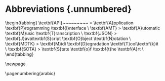 # Abbreviations {.unnumbered}

\begin{tabbing}
\textbf{API}~~~~~~~~~ \= \textbf{A}pplication \textbf{P}rogramming \textbf{I}nterface \\
\textbf{AMT} \> \textbf{A}utomatic \textbf{M}usic \textbf{T}ranscription \\
\textbf{JSON} \> \textbf{J}ava\textbf{S}cript \textbf{O}bject \textbf{N}otation \\
\textbf{MDTK} \> \textbf{M}idi \textbf{D}egradation \textbf{T}ool\textbf{k}it \\
\textbf{SOTA} \> \textbf{S}tate \textbf{o}f \textbf{t}he \textbf{A}rt \\
\end{tabbing}

\newpage

\pagenumbering{arabic}
